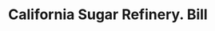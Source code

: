 ---
doi: 10.7916/D8TF189P
date_other: '1880'
date_other_textual: 1880-1889
form: printed ephemera
genre:
- Invoices
name:
- California Sugar Refinery
object_in_context_url: https://biggert.cul.columbia.edu/items/view/ave_biggert_00021
subject_hierarchical_geographic:
- San Francisco, California, United States
subject_name:
- California Sugar Refinery
title: California Sugar Refinery. Bill
sort_title: California Sugar Refinery. Bill
call_number: ave_biggert_00021
coordinates:
- 37.78333333333333,-122.41666666666667
pid: ave_biggert_00021
identifiers: ave_biggert_00021
permalink: /biggert/ave_biggert_00021/
layout: iiif-image-page
---